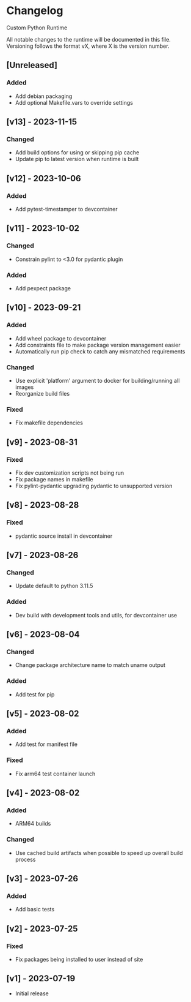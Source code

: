 # Changelog
Custom Python Runtime

All notable changes to the runtime will be documented in this file. Versioning follows the format vX, where X is the version number.

## [Unreleased]
### Added
* Add debian packaging
* Add optional Makefile.vars to override settings

## [v13] - 2023-11-15
### Changed
* Add build options for using or skipping pip cache
* Update pip to latest version when runtime is built

## [v12] - 2023-10-06
### Added
* Add pytest-timestamper to devcontainer

## [v11] - 2023-10-02
### Changed
* Constrain pylint to <3.0 for pydantic plugin
### Added
* Add pexpect package

## [v10] - 2023-09-21
### Added
* Add wheel package to devcontainer
* Add constraints file to make package version management easier
* Automatically run pip check to catch any mismatched requirements
### Changed
* Use explicit 'platform' argument to docker for building/running all images
* Reorganize build files
### Fixed
* Fix makefile dependencies

## [v9] - 2023-08-31
### Fixed
* Fix dev customization scripts not being run
* Fix package names in makefile
* Fix pylint-pydantic upgrading pydantic to unsupported version

## [v8] - 2023-08-28
### Fixed
* pydantic source install in devcontainer

## [v7] - 2023-08-26
### Changed
* Update default to python 3.11.5
### Added
* Dev build with development tools and utils, for devcontainer use

## [v6] - 2023-08-04
### Changed
* Change package architecture name to match uname output
### Added
* Add test for pip

## [v5] - 2023-08-02
### Added
* Add test for manifest file
### Fixed
* Fix arm64 test container launch

## [v4] - 2023-08-02
### Added
* ARM64 builds
### Changed
* Use cached build artifacts when possible to speed up overall build process

## [v3] - 2023-07-26
### Added
* Add basic tests

## [v2] - 2023-07-25
### Fixed
* Fix packages being installed to user instead of site

## [v1] - 2023-07-19
* Initial release
